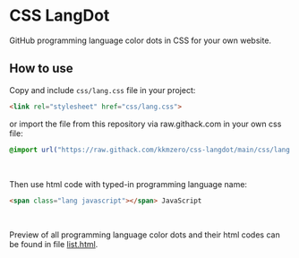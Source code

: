 # CSS LangDot
GitHub programming language color dots in CSS for your own website.

## How to use

Copy and include ```css/lang.css``` file in your project:
```html
<link rel="stylesheet" href="css/lang.css">
```

or import the file from this repository via raw.githack.com in your own css file:
```css
@import url("https://raw.githack.com/kkmzero/css-langdot/main/css/lang.css");
```
</br>

Then use html code with typed-in programming language name:
```html
<span class="lang javascript"></span> JavaScript
```
</br>

Preview of all programming language color dots and their html codes can be found in file [list.html](list.html).
